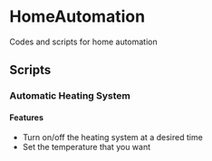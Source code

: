 # HomeAutomation
Codes and scripts for home automation

## Scripts

### Automatic Heating System

#### Features

- Turn on/off the heating system at a desired time
- Set the temperature that you want